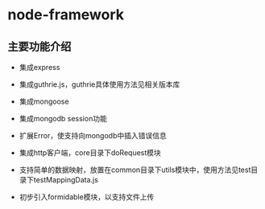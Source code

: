 node-framework
==============

## 主要功能介绍

* 集成express

* 集成guthrie.js，guthrie具体使用方法见相关版本库

* 集成mongoose

* 集成mongodb session功能

* 扩展Error，使支持向mongodb中插入错误信息

* 集成http客户端，core目录下doRequest模块

* 支持简单的数据映射，放置在common目录下utils模块中，使用方法见test目录下testMappingData.js

* 初步引入formidable模块，以支持文件上传



